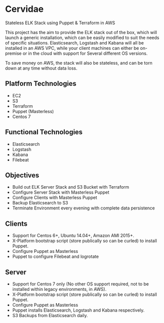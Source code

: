 # Cervidae
Stateless ELK Stack using Puppet &amp; Terraform in AWS

This project has the aim to provide the ELK stack out of the box, which will launch a generic installation, which can be easily modified to suit the needs of specific situations. Elasticsearch, Logstash and Kabana will all be installed in an AWS VPC, while your client machines can either be on-premise or in the cloud with support for Several different OS versions.

To save money on AWS, the stack will also be stateless, and can be torn down at any time without data loss.


## Platform Technologies
* EC2
* S3
* Terraform
* Puppet (Masterless)
* Centos 7

## Functional Technologies
* Elasticsearch
* Logstash
* Kabana
* Filebeat

## Objectives
* Build out ELK Server Stack and S3 Bucket with Terraform
* Configure Server Stack with Masterless Puppet
* Configure Clients with Masterless Puppet
* Backup Elasticsearch to S3
* Terminate Environment every evening with complete data persistence


## Clients
* Support for Centos 6+, Ubuntu 14.04+, Amazon AMI 2015+.
* X-Platform bootstrap script (store publically so can be curled) to install Puppet.
* Configure Puppet as Masterless
* Puppet to configure Filebeat and logrotate

## Server
* Support for Centos 7 only (No other OS support required, not to be installed within legacy environments, in AWS).
* X-Platform bootstrap script (store publically so can be curled) to install Puppet.
* Configure Puppet as Masterless
* Puppet installs Elasticsearch, Logstash and Kabana respectively.
* S3 Backups from Elasticsearch daily.
